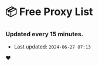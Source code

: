 # :package: Free Proxy List
### Updated every 15 minutes.

- Last updated: `2024-06-27 07:13`

:heart:
